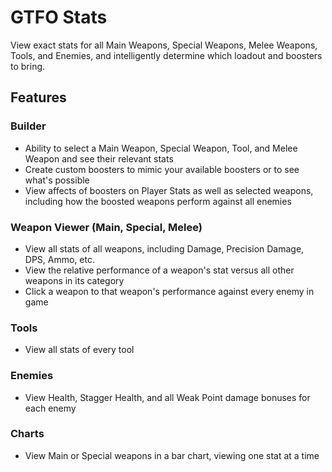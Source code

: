 # GTFO Stats

View exact stats for all Main Weapons, Special Weapons, Melee Weapons, Tools, and Enemies, and
intelligently determine which loadout and boosters to bring.

## Features
### Builder
* Ability to select a Main Weapon, Special Weapon, Tool, and Melee Weapon and see their relevant stats
* Create custom boosters to mimic your available boosters or to see what's possible
* View affects of boosters on Player Stats as well as selected weapons, including how the boosted weapons perform against all enemies
### Weapon Viewer (Main, Special, Melee)
* View all stats of all weapons, including Damage, Precision Damage, DPS, Ammo, etc.
* View the relative performance of a weapon's stat versus all other weapons in its category
* Click a weapon to that weapon's performance against every enemy in game
### Tools
* View all stats of every tool
### Enemies
* View Health, Stagger Health, and all Weak Point damage bonuses for each enemy
### Charts
* View Main or Special weapons in a bar chart, viewing one stat at a time